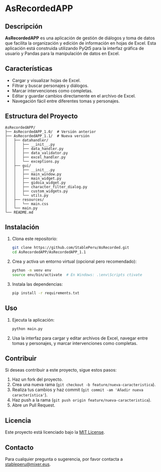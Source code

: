 
# AsRecordedAPP

## Descripción

**AsRecordedAPP** es una aplicación de gestión de diálogos y toma de datos que facilita la organización y edición de información en hojas de Excel. Esta aplicación está construida utilizando PyQt5 para la interfaz gráfica de usuario y Pandas para la manipulación de datos en Excel.

## Características

- Cargar y visualizar hojas de Excel.
- Filtrar y buscar personajes y diálogos.
- Marcar intervenciones como completas.
- Editar y guardar cambios directamente en el archivo de Excel.
- Navegación fácil entre diferentes tomas y personajes.

## Estructura del Proyecto

```plaintext
AsRecordedAPP/
├── AsRecordedAPP_1.0/  # Versión anterior
├── AsRecordedAPP_1.1/  # Nueva versión
│   ├── datahandler/
│   │   ├── __init__.py
│   │   ├── data_handler.py
│   │   ├── data_validator.py
│   │   ├── excel_handler.py
│   │   └── exceptions.py
│   ├── gui/
│   │   ├── __init__.py
│   │   ├── main_window.py
│   │   ├── main_widget.py
│   │   ├── gidoia_widget.py
│   │   ├── character_filter_dialog.py
│   │   ├── custom_widgets.py
│   │   └── utils.py
│   ├── resources/
│   │   └── main.css
│   └── main.py
└── README.md
```

## Instalación

1. Clona este repositorio:

    ```sh
    git clone https://github.com/StablePeru/AsRecorded.git
    cd AsRecordedAPP/AsRecordedAPP_1.1
    ```

2. Crea y activa un entorno virtual (opcional pero recomendado):

    ```sh
    python -m venv env
    source env/bin/activate  # En Windows: .\env\Scripts ctivate
    ```

3. Instala las dependencias:

    ```sh
    pip install -r requirements.txt
    ```

## Uso

1. Ejecuta la aplicación:

    ```sh
    python main.py
    ```

2. Usa la interfaz para cargar y editar archivos de Excel, navegar entre tomas y personajes, y marcar intervenciones como completas.

## Contribuir

Si deseas contribuir a este proyecto, sigue estos pasos:

1. Haz un fork del proyecto.
2. Crea una nueva rama (`git checkout -b feature/nueva-caracteristica`).
3. Realiza tus cambios y haz commit (`git commit -am 'Añadir nueva característica'`).
4. Haz push a la rama (`git push origin feature/nueva-caracteristica`).
5. Abre un Pull Request.

## Licencia

Este proyecto está licenciado bajo la [MIT License](LICENSE).

## Contacto

Para cualquier pregunta o sugerencia, por favor contacta a stableperu@mixer.eus.
